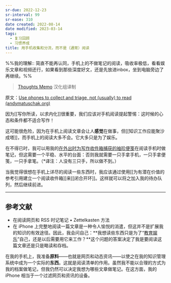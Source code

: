 ```yaml
---
sr-due: 2022-12-23
sr-interval: 99
sr-ease: 310
date created: 2022-08-14
date modified: 2023-03-14
tags:
  - 复习回顾
  - 习惯养成
title: 用手机收集和分流，而不是（通常）阅读
---
```


%%我的理解:: 简直不能再认同，手机上的不做笔记的阅读，吸收率极低，看看娱乐文章和视频还行，如果看到那些深度好文，还是先放进inbox，坐到电脑旁边了再继续。%%

> [Thoughts Memo](https://paratranz.cn/projects/3131) 汉化组译制

原文：[Use phones to collect and triage, not (usually) to read (andymatuschak.org)](https://notes.andymatuschak.org/z3YtsKc76oFwr9fxWkcNwAQdV1JGpUQ46hJ79)

因为[[写你所读，以求内化]]很重要，我们应该对手机阅读提起警惕：这时候的心态和条件都不适合写作！

这可能很危险，因为在手机上阅读文章会让人**感觉**在做事，但[[知识工作应能聚沙成塔]]，而手机上的阅读大多不会。它大多只是为了娱乐。

在不得已时，我可以用我的[在外出时为写作收件箱捕获的袖珍便笺](https://notes.andymatuschak.org/z5FKgZAnMhS73t9kenbVUYx23CHSQAE1gKxVf)在阅读手机时做笔记，但这需要一个平稳、水平的台面：否则我就需要一只手拿手机，一只手拿便笺，一只手拿笔。（\*译注：人没有三只手，所以做不到。）

当我觉得很想在手机上详尽的阅读一些东西时，我应该通过使用[[为有潜在价值的参考引用建立一个阅读收件箱]]来[[闭合开环]]。这样就可以将之加入我的待办队列，然后继续前进。

___

## 参考文献

- 在阅读网页和 RSS 时记笔记 • Zettelkasten 方法
- 在 iPhone 上完整地阅读一篇文章是一种令人愉悦的消遣，但这并不是扩展我的知识的有效途径。因此，我会问自己：**我想读些东西只是为了“[教育娱乐](http://en.wiktionary.org/wiki/edutainment#English)”自己，还是以后需要用它来工作？**这个问题的答案决定了我是要阅读这篇文章还是只是略读和存档。

在我的手机上，我准备**原料**——也就是网页和动态资讯——以使之在我的知识管理系统中成为一个实际的**东西**。这就是阅读清单的作用。虽然我不能以合理的方式为我的档案做笔记，但我仍然可以决定我想为哪些文章做笔记。在这方面，我的 iPhone 相当于一个过滤网页和资讯的设备。
